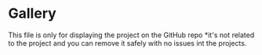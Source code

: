 # Gallery

This file is only for displaying the project on the GitHub repo *it's not related to the project and you can remove it safely with no issues int the projects.